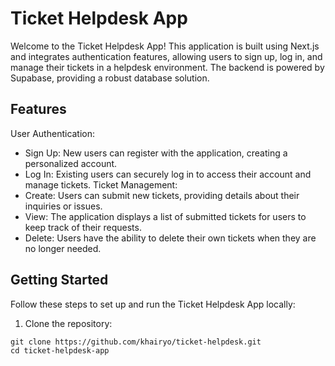 # Ticket Helpdesk App
Welcome to the Ticket Helpdesk App! This application is built using Next.js and integrates authentication features, allowing users to sign up, log in, and manage their tickets in a helpdesk environment. The backend is powered by Supabase, providing a robust database solution.

## Features
User Authentication:
- Sign Up: New users can register with the application, creating a personalized account.
- Log In: Existing users can securely log in to access their account and manage tickets.
Ticket Management:
- Create: Users can submit new tickets, providing details about their inquiries or issues.
- View: The application displays a list of submitted tickets for users to keep track of their requests.
- Delete: Users have the ability to delete their own tickets when they are no longer needed.

## Getting Started
Follow these steps to set up and run the Ticket Helpdesk App locally:
1. Clone the repository:
```
git clone https://github.com/khairyo/ticket-helpdesk.git
cd ticket-helpdesk-app
```
